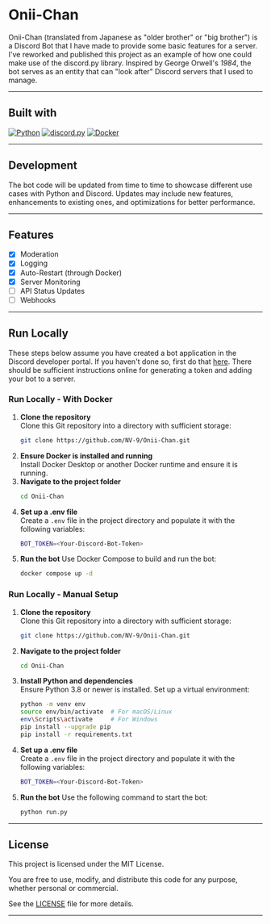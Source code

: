 # Onii-Chan  
Onii-Chan (translated from Japanese as "older brother" or "big brother") is a Discord Bot that I have made to provide some basic features for a server. I've reworked and published this project as an example of how one could make use of the discord.py library. Inspired by George Orwell's *1984*, the bot serves as an entity that can "look after" Discord servers that I used to manage.

---

## Built with  
[![Python](https://img.shields.io/badge/Python-3776AB?style=for-the-badge&logo=python&logoColor=white)](https://www.python.org/)
[![discord.py](https://img.shields.io/badge/discord.py-7289DA?style=for-the-badge&logo=discord&logoColor=white)](https://discordpy.readthedocs.io/)
[![Docker](https://img.shields.io/badge/Docker-2496ED?style=for-the-badge&logo=docker&logoColor=white)](https://www.docker.com/)  

---

## Development  
The bot code will be updated from time to time to showcase different use cases with Python and Discord. Updates may include new features, enhancements to existing ones, and optimizations for better performance.

---

## Features  
- [x] Moderation  
- [x] Logging  
- [x] Auto-Restart (through Docker)  
- [x] Server Monitoring  
- [ ] API Status Updates  
- [ ] Webhooks
---

## Run Locally  
These steps below assume you have created a bot application in the Discord developer portal. If you haven't done so, first do that [here](https://discord.com/developers/applications). There should be sufficient instructions online for generating a token and adding your bot to a server.

### Run Locally - With Docker  

1. **Clone the repository**  
   Clone this Git repository into a directory with sufficient storage:  
   ```sh
   git clone https://github.com/NV-9/Onii-Chan.git
   ```
2. **Ensure Docker is installed and running**  
    Install Docker Desktop or another Docker runtime and ensure it is running.
3. **Navigate to the project folder**
    ```sh
    cd Onii-Chan
    ```
4. **Set up a .env file**  
    Create a `.env` file in the project directory and populate it with the following variables:
    ```sh
    BOT_TOKEN=<Your-Discord-Bot-Token>
    ```
5. **Run the bot**
    Use Docker Compose to build and run the bot:
    ```sh
    docker compose up -d
    ```  
### Run Locally - Manual Setup
1. **Clone the repository**  
    Clone this Git repository into a directory with sufficient storage:  
    ```sh
    git clone https://github.com/NV-9/Onii-Chan.git
    ```
2. **Navigate to the project folder**
    ```sh
    cd Onii-Chan
    ```
3. **Install Python and dependencies**  
    Ensure Python 3.8 or newer is installed. Set up a virtual environment:
    ```sh
    python -m venv env
    source env/bin/activate  # For macOS/Linux
    env\Scripts\activate     # For Windows
    pip install --upgrade pip
    pip install -r requirements.txt
    ```
4. **Set up a .env file**  
    Create a `.env` file in the project directory and populate it with the following variables:
    ```sh
    BOT_TOKEN=<Your-Discord-Bot-Token>
    ```
5. **Run the bot**
    Use the following command to start the bot:
    ```sh
    python run.py
    ```   
---

## License
This project is licensed under the MIT License.

You are free to use, modify, and distribute this code for any purpose, whether personal or commercial.

See the [LICENSE](./LICENSE) file for more details.

---